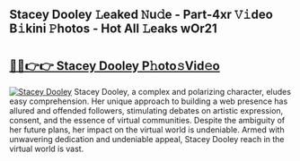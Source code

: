 ## Stacey Dooley 𝙻eaked 𝙽u𝚍e - Part-4xr 𝚅𝚒deo B𝚒kini 𝙿hotos - Hot All 𝙻eaks wOr21

# <h2><a href="http://ld3vf6.urlbe.top/?page=Stacey+Dooley">🔗🔗👉👉 Stacey Dooley P𝚑oto𝚜Vid𝚎o</a></h2>

[![Stacey Dooley](https://i.imgur.com/eBuTRDB.gif)](http://ld3vf6.urlbe.top/?page=Stacey+Dooley)
Stacey Dooley, a complex and polarizing character, eludes easy comprehension. Her unique approach to building a web presence has allured and offended followers, stimulating debates on artistic expression, consent, and the essence of virtual communities. Despite the ambiguity of her future plans, her impact on the virtual world is undeniable. Armed with unwavering dedication and undeniable appeal, Stacey Dooley reach in the virtual world is vast.
